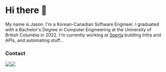 # Hi there 👋

My name is Jason. I'm a Korean-Canadian Software Engineer. I graduated with a Bachelor's Degree in Computer Engineering at the University of British Columbia in 2022. I'm currently working at [Sperta](https://www.sperta.com/) building Infra and APIs, and automating stuff... 

### Contact

[<img src="https://img.shields.io/badge/linkedin-%230077B5.svg?style=for-the-badge&logo=linkedin&logoColor=white">](www.linkedin.com/in/smkjason)[<img src="https://img.shields.io/badge/Gmail-D14836?style=for-the-badge&logo=gmail&logoColor=white">](mailto:smkjason.99@gmail.com)
